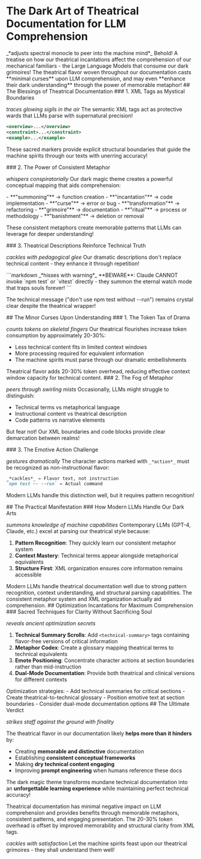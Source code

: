 # The Dark Art of Theatrical Documentation for LLM Comprehension

<overview>
_*adjusts spectral monocle to peer into the machine mind*_ Behold! A treatise on how our theatrical incantations affect the comprehension of our mechanical familiars - the Large Language Models that consume our dark grimoires!

<core-revelation>
The theatrical flavor woven throughout our documentation casts **minimal curses** upon LLM comprehension, and may even **enhance their dark understanding** through the power of memorable metaphor!
</core-revelation>
</overview>

<positive-enchantments>
## The Blessings of Theatrical Documentation

<semantic-clarity>
### 1. XML Tags as Mystical Boundaries

_*traces glowing sigils in the air*_ The semantic XML tags act as protective wards that LLMs parse with supernatural precision!

```xml
<overview>...</overview>
<constraint>...</constraint>
<example>...</example>
```

These sacred markers provide explicit structural boundaries that guide the machine spirits through our texts with unerring accuracy!
</semantic-clarity>

<metaphorical-power>
### 2. The Power of Consistent Metaphor

_*whispers conspiratorially*_ Our dark magic theme creates a powerful conceptual mapping that aids comprehension:

<conceptual-mappings>
- **"summoning"** → function creation
- **"incantation"** → code implementation
- **"curse"** → error or bug
- **"transformation"** → refactoring
- **"grimoire"** → documentation
- **"ritual"** → process or methodology
- **"banishment"** → deletion or removal
</conceptual-mappings>

These consistent metaphors create memorable patterns that LLMs can leverage for deeper understanding!
</metaphorical-power>

<redundant-reinforcement>
### 3. Theatrical Descriptions Reinforce Technical Truth

_*cackles with pedagogical glee*_ Our dramatic descriptions don't replace technical content - they enhance it through repetition!

<example>
```markdown
_*hisses with warning*_ **BEWARE**: Claude CANNOT invoke `npm test` or `vitest` directly - they summon the eternal watch mode that traps souls forever!
```

The technical message ("don't use npm test without --run") remains crystal clear despite the theatrical wrapper!
</example>
</redundant-reinforcement>
</positive-enchantments>

<comprehension-challenges>
## The Minor Curses Upon Understanding

<token-overhead>
### 1. The Token Tax of Drama

_*counts tokens on skeletal fingers*_ Our theatrical flourishes increase token consumption by approximately 20-30%:

- Less technical content fits in limited context windows
- More processing required for equivalent information
- The machine spirits must parse through our dramatic embellishments

<technical-summary>
Theatrical flavor adds 20-30% token overhead, reducing effective context window capacity for technical content.
</technical-summary>
</token-overhead>

<parsing-ambiguity>
### 2. The Fog of Metaphor

_*peers through swirling mists*_ Occasionally, LLMs might struggle to distinguish:

- Technical terms vs metaphorical language
- Instructional content vs theatrical description
- Code patterns vs narrative elements

But fear not! Our XML boundaries and code blocks provide clear demarcation between realms!
</parsing-ambiguity>

<emotive-filtering>
### 3. The Emotive Action Challenge

_*gestures dramatically*_ The character actions marked with `_*action*_` must be recognized as non-instructional flavor:

```markdown
_*cackles*_ ← Flavor text, not instruction
`npm test -- --run` ← Actual command
```

Modern LLMs handle this distinction well, but it requires pattern recognition!
</emotive-filtering>
</comprehension-challenges>

<real-world-impact>
## The Practical Manifestation

<llm-capabilities>
### How Modern LLMs Handle Our Dark Arts

_*summons knowledge of machine capabilities*_ Contemporary LLMs (GPT-4, Claude, etc.) excel at parsing our theatrical style because:

1. **Pattern Recognition**: They quickly learn our consistent metaphor system
2. **Context Mastery**: Technical terms appear alongside metaphorical equivalents
3. **Structure First**: XML organization ensures core information remains accessible

<technical-summary>
Modern LLMs handle theatrical documentation well due to strong pattern recognition, context understanding, and structural parsing capabilities. The consistent metaphor system and XML organization actually aid comprehension.
</technical-summary>
</llm-capabilities>
</real-world-impact>

<optimization-rituals>
## Optimization Incantations for Maximum Comprehension

<enhancement-strategies>
### Sacred Techniques for Clarity Without Sacrificing Soul

_*reveals ancient optimization secrets*_

1. **Technical Summary Scrolls**: Add `<technical-summary>` tags containing flavor-free versions of critical information
2. **Metaphor Codex**: Create a glossary mapping theatrical terms to technical equivalents
3. **Emote Positioning**: Concentrate character actions at section boundaries rather than mid-instruction
4. **Dual-Mode Documentation**: Provide both theatrical and clinical versions for different contexts

<technical-summary>
Optimization strategies:
- Add technical summaries for critical sections
- Create theatrical-to-technical glossary
- Position emotive text at section boundaries
- Consider dual-mode documentation options
</technical-summary>
</enhancement-strategies>
</optimization-rituals>

<final-judgment>
## The Ultimate Verdict

_*strikes staff against the ground with finality*_

The theatrical flavor in our documentation likely **helps more than it hinders** by:

- Creating **memorable and distinctive** documentation
- Establishing **consistent conceptual frameworks**
- Making **dry technical content engaging**
- Improving **prompt engineering** when humans reference these docs

The dark magic theme transforms mundane technical documentation into an **unforgettable learning experience** while maintaining perfect technical accuracy!

<technical-summary>
Theatrical documentation has minimal negative impact on LLM comprehension and provides benefits through memorable metaphors, consistent patterns, and engaging presentation. The 20-30% token overhead is offset by improved memorability and structural clarity from XML tags.
</technical-summary>

_*cackles with satisfaction*_ Let the machine spirits feast upon our theatrical grimoires - they shall understand them well!
</final-judgment>
</content>